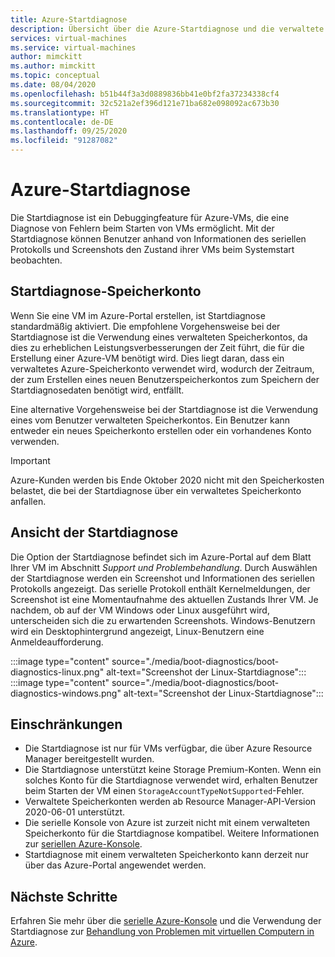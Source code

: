 ```yaml
---
title: Azure-Startdiagnose
description: Übersicht über die Azure-Startdiagnose und die verwaltete Startdiagnose
services: virtual-machines
ms.service: virtual-machines
author: mimckitt
ms.author: mimckitt
ms.topic: conceptual
ms.date: 08/04/2020
ms.openlocfilehash: b51b44f3a3d0889836bb41e0bf2fa37234338cf4
ms.sourcegitcommit: 32c521a2ef396d121e71ba682e098092ac673b30
ms.translationtype: HT
ms.contentlocale: de-DE
ms.lasthandoff: 09/25/2020
ms.locfileid: "91287082"
---
```

# <a name="azure-boot-diagnostics"></a>Azure-Startdiagnose

Die Startdiagnose ist ein Debuggingfeature für Azure-VMs, die eine Diagnose von Fehlern beim Starten von VMs ermöglicht. Mit der Startdiagnose können Benutzer anhand von Informationen des seriellen Protokolls und Screenshots den Zustand ihrer VMs beim Systemstart beobachten.

## <a name="boot-diagnostics-storage-account"></a>Startdiagnose-Speicherkonto
Wenn Sie eine VM im Azure-Portal erstellen, ist Startdiagnose standardmäßig aktiviert. Die empfohlene Vorgehensweise bei der Startdiagnose ist die Verwendung eines verwalteten Speicherkontos, da dies zu erheblichen Leistungsverbesserungen der Zeit führt, die für die Erstellung einer Azure-VM benötigt wird. Dies liegt daran, dass ein verwaltetes Azure-Speicherkonto verwendet wird, wodurch der Zeitraum, der zum Erstellen eines neuen Benutzerspeicherkontos zum Speichern der Startdiagnosedaten benötigt wird, entfällt.

Eine alternative Vorgehensweise bei der Startdiagnose ist die Verwendung eines vom Benutzer verwalteten Speicherkontos. Ein Benutzer kann entweder ein neues Speicherkonto erstellen oder ein vorhandenes Konto verwenden.

> [!IMPORTANT]
> Azure-Kunden werden bis Ende Oktober 2020 nicht mit den Speicherkosten belastet, die bei der Startdiagnose über ein verwaltetes Speicherkonto anfallen.

## <a name="boot-diagnostics-view"></a>Ansicht der Startdiagnose
Die Option der Startdiagnose befindet sich im Azure-Portal auf dem Blatt Ihrer VM im Abschnitt *Support und Problembehandlung*. Durch Auswählen der Startdiagnose werden ein Screenshot und Informationen des seriellen Protokolls angezeigt. Das serielle Protokoll enthält Kernelmeldungen, der Screenshot ist eine Momentaufnahme des aktuellen Zustands Ihrer VM. Je nachdem, ob auf der VM Windows oder Linux ausgeführt wird, unterscheiden sich die zu erwartenden Screenshots. Windows-Benutzern wird ein Desktophintergrund angezeigt, Linux-Benutzern eine Anmeldeaufforderung.

:::image type="content" source="./media/boot-diagnostics/boot-diagnostics-linux.png" alt-text="Screenshot der Linux-Startdiagnose":::
:::image type="content" source="./media/boot-diagnostics/boot-diagnostics-windows.png" alt-text="Screenshot der Linux-Startdiagnose":::


## <a name="limitations"></a>Einschränkungen
- Die Startdiagnose ist nur für VMs verfügbar, die über Azure Resource Manager bereitgestellt wurden. 
- Die Startdiagnose unterstützt keine Storage Premium-Konten. Wenn ein solches Konto für die Startdiagnose verwendet wird, erhalten Benutzer beim Starten der VM einen `StorageAccountTypeNotSupported`-Fehler. 
- Verwaltete Speicherkonten werden ab Resource Manager-API-Version 2020-06-01 unterstützt.
- Die serielle Konsole von Azure ist zurzeit nicht mit einem verwalteten Speicherkonto für die Startdiagnose kompatibel. Weitere Informationen zur [seriellen Azure-Konsole](https://docs.microsoft.com/azure/virtual-machines/troubleshooting/serial-console-overview).
- Startdiagnose mit einem verwalteten Speicherkonto kann derzeit nur über das Azure-Portal angewendet werden. 

## <a name="next-steps"></a>Nächste Schritte

Erfahren Sie mehr über die [serielle Azure-Konsole](https://docs.microsoft.com/azure/virtual-machines/troubleshooting/serial-console-overview) und die Verwendung der Startdiagnose zur [Behandlung von Problemen mit virtuellen Computern in Azure](https://docs.microsoft.com/azure/virtual-machines/troubleshooting/boot-diagnostics).
